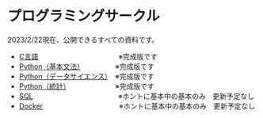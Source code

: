 # プログラミングサークル

2023/2/22現在、公開できるすべての資料です。

- [C言語](https://github.com/kiryu-3/prosa/tree/main/C) 　　　　　 　　　　　　※完成版です
- [Python（基本文法）](https://kiryu-3.github.io/prosa/python-basic/index.html#0)　　　　　※完成版です 
- [Python（データサイエンス）](https://kiryu-3.github.io/prosa/python-ds/index.html#0)　※完成版です
- [Python（統計）](https://kiryu-3.github.io/prosa/python-stats/index.html#0)　　　　　　　※完成版です
- [SQL](https://github.com/kiryu-3/prosa/tree/main/SQL)　　　　　　　　　　　　 ※ホントに基本中の基本のみ　更新予定なし
- [Docker](https://github.com/kiryu-3/prosa/tree/main/Docker)　　　　　　　　　　　※ホントに基本中の基本のみ　更新予定なし

